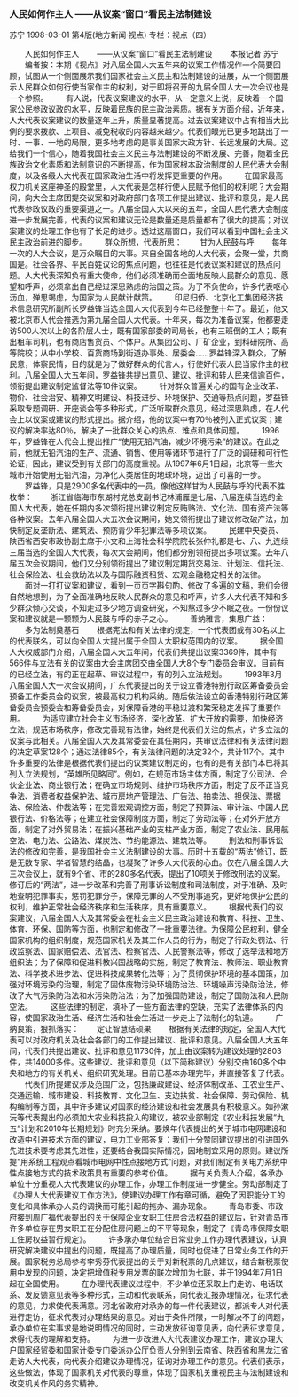 ### 人民如何作主人  ——从议案“窗口”看民主法制建设
苏宁
1998-03-01
第4版(地方新闻·视点)
专栏：视点（四）

　　人民如何作主人
　　——从议案“窗口”看民主法制建设
　　本报记者  苏宁
　　编者按：本期《视点》对八届全国人大五年来的议案工作情况作一个简要回顾，试图从一个侧面展示我们国家社会主义民主和法制建设的进展，从一个侧面展示人民群众如何行使当家作主的权利，对于即将召开的九届全国人大一次会议也是一个参照。
　　有人说，代表议案建议的水平，从一定意义上说，反映着一个国家公民参政议政的水平，反映着民族的民主政治素质。据有关方面介绍，近年来，人大代表议案建议的数量逐年上升，质量显著提高。过去议案建议中占有相当大比例的要求拨款、上项目、减免税收的内容越来越少。代表们眼光已更多地跳出了一时、一事、一地的局限，更多地考虑的是事关国家大政方针、长远发展的大局。这给我们一个信心，随着我国社会主义民主与法制建设的不断发展、完善，随着全民族政治文化素质和法制意识的不断提高，作为国家根本政治制度的人民代表大会制度，以及各级人大代表在国家政治生活中将发挥更重要的作用。
　　在国家最高权力机关这座神圣的殿堂里，人大代表是怎样行使人民赋予他们的权利呢？大会期间，向大会主席团提交议案和对政府部门各项工作提出建议、批评和意见，是人民代表参政议政的重要渠道之一。八届全国人大以来的五年，全国人民代表大会制度进一步发展完善，代表的议案和建议无论是数量还是质量都有了很大的提高；对议案建议的处理工作也有了长足的进步。透过这扇窗口，我们可以看到中国社会主义民主政治前进的脚步。
　　群众所想，代表所思：
　　甘为人民鼓与呼
　　每年一次的人大会议，是万众瞩目的大事。来自全国各地的人大代表，会聚一堂，共商国是。社会各界、平民百姓议论的焦点问题，也往往是代表议案和建议的热点问题。人大代表深知负有重大使命，他们必须准确而全面地反映人民群众的意见、愿望和呼声，必须拿出自己经过深思熟虑的治国之策。为了不负使命，许多代表呕心沥血，殚思竭虑，为国家为人民献计献策。
　　印尼归侨、北京化工集团经济技术信息研究所副所长罗益锋当选全国人大代表到今年已经整整十年了。最近，他又被北京市人代会推选为第九届全国人大代表。十年来，每次为准备议案，他都要走访500人次以上的各阶层人士，既有国家部委的司局长，也有三班倒的工人；既有出租车司机，也有商店售货员、个体户。从集团公司、厂矿企业，到科研院所、高等院校；从中小学校、百货商场到街道办事处、居委会……罗益锋深入群众，了解民意，体察民情，目的就是为了做好群众的代言人，行使好代表人民当家作主的权利。八届全国人大五年间，罗益锋共提出意见、建议、批评和转人民来信逾百件，领衔提出建议制定监督法等10件议案。
　　针对群众普遍关心的国有企业改革、物价、社会治安、精神文明建设、科技进步、环境保护、交通等热点问题，罗益锋采取专题调研、开座谈会等多种形式，广泛听取群众意见，经过深思熟虑，在人代会上以议案或建议的形式提出。据介绍，他的议案中有70％被列入正式议案；建议的解决率达80％，解决了一批群众关心的热点、难点和具体问题。
　　1996年，罗益锋在人代会上提出推广“使用无铅汽油，减少环境污染”的建议。在此之前，他就无铅汽油的生产、流通、销售、使用等诸环节进行了广泛的调研和可行性论证，因此，建议受到有关部门的高度重视。从1997年6月1日起，北京等一些大城市开始使用无铅汽油，为净化人类居住的地球环境，迈出了可喜的一步。
　　罗益锋，只是2900多名代表中的一员，像他这样甘为人民鼓与呼的代表不胜枚举：
　　浙江省临海市东湖村党总支副书记林浦雁是七届、八届连续当选的全国人大代表，她在任期内多次领衔提出建议制定反贿赂法、文化法、国有资产法等各种议案。去年八届全国人大五次会议期间，她又领衔提出了建议修改破产法，加快制定反垄断法、建筑法、预防青少年犯罪法等多项议案。
　　民建中央委员、陕西省西安市政协副主席于小文和上海社会科学院院长张仲礼都是七、八、九连续三届当选的全国人大代表，每次大会期间，他们都分别领衔提出多项议案。去年八届五次会议期间，他们又分别领衔提出了建议制定期货交易法、计划法、信托法、社会保险法、社会救助法以及与国际融资租赁、宏观金融稳定相关的法律。
　　面对一打打议案和建议，看到一页页字斟句酌、修改了多遍的文稿，我们会很自然地想到，为了全面准确地反映人民群众的意见和呼声，许多人大代表不知和多少群众倾心交谈，不知走过多少地方调查研究，不知熬过多少不眠之夜。一份份议案和建议就是一颗颗为人民鼓与呼的赤子之心。
　　善纳雅言，集思广益：
　　多为法制奠基石
　　根据宪法和有关法律的规定，一个代表团或有30名以上的代表联名，可以向全国人大提出属于全国人大职权范围内的议案。
　　据全国人大权威部门介绍，八届全国人大五年间，代表们共提出议案3369件，其中有566件与立法有关的议案由大会主席团交由全国人大8个专门委员会审议。目前有的已经立法，有的正在起草、审议过程中，有的列入立法规划。
　　1993年3月八届全国人大一次会议期间，广东代表提出的关于设立香港特别行政区筹备委员会预备工作委员会的议案，被最高权力机构采纳。随后依法设立的香港特别行政区筹备委员会预委会和筹备委员会，对保障香港的平稳过渡和繁荣稳定发挥了重要作用。
　　为适应建立社会主义市场经济，深化改革、扩大开放的需要，加快经济立法，规范市场秩序，修改完善现有法律，始终是代表们关注的焦点，许多立法的议案与此相关。八届全国人大及其常委会在其任期内，共审议法律和有关法律问题的决定草案128个；通过法律85个，有关法律问题的决定32个，共计117个。其中许多重要的法律是根据代表们提出的议案建议制定的，也有的是有关部门本已将其列入立法规划，“英雄所见略同”。例如，在规范市场主体方面，制定了公司法、合伙企业法、商业银行法；在确立市场规则、维护市场秩序方面，制定了反不正当竞争法、消费者权益保护法、城市房地产管理法、广告法、拍卖法、担保法、票据法、保险法、仲裁法等；在完善宏观调控方面，制定了预算法、审计法、中国人民银行法、价格法等；在建立社会保障制度方面，制定了劳动法等；在对外开放方面，制定了对外贸易法；在振兴基础产业的支柱产业方面，制定了农业法、民用航空法、电力法、公路法、煤炭法、节约能源法、建筑法等。
　　刑法和刑事诉讼法的修改和完善，是我国社会主义法制建设的大事。历时十五载的“两法”修订，既是无数专家、学者智慧的结晶，也凝聚了许多人大代表的心血。仅在八届全国人大三次会议上，就有9个省、市的280多名代表，提出了10项关于修改刑法的议案。修订后的“两法”，进一步改革和完善了刑事诉讼制度和司法制度，对于准确、及时地查明犯罪事实，惩罚犯罪分子，保障无罪的人不受刑事追究，更好地保护公民的权利，维护正常社会经济秩序和生活秩序，具有重要意义。
　　根据代表们的议案建议，八届全国人大及其常委会在社会主义民主政治建设和教育、科技、卫生、体育、环保、国防等方面，也制定和修改了一批重要法律。为保障公民权利，健全国家机构的组织制度，规范国家机关及其工作人员的行为，制定了行政处罚法、行政监察法、国家赔偿法、法官法、检察官法、人民警察法等，修改了选举法和地方组织法；为了保障和促进科教兴国战略的实施，制定了教育法、教师法、职业教育法、科学技术进步法、促进科技成果转化法等；为了贯彻保护环境的基本国策，加强对环境污染的治理，制定了固体废物污染环境防治法、环境噪声污染防治法，修改了大气污染防治法和水污染防治法；为了加强国防建设，制定了国防法和人民防空法。
　　这些法律的制定，填补了一些方面法律的空缺，充实了法律体系的内容，使国家政治生活、经济生活和社会生活进一步走上了法制化的轨道。
　　广纳良策，狠抓落实：
　　定让智慧结硕果
　　根据有关法律的规定，全国人大代表可以对政府机关及社会各部门的工作提出建议、批评和意见。八届全国人大五年间，代表们共提出建议、批评和意见11730件，加上由议案转为建议处理的2803件，共14000多件。这些建议、批评和意见（以下简称建议）分别交由160多个中央和地方的有关机关、组织研究处理。目前已基本办理完毕，并直接答复了代表。
　　代表们所提建议涉及范围广泛，包括廉政建设、经济体制改革、工农业生产、交通运输、城市建设、科技教育、文化卫生、支边扶贫、社会保障、劳动保险、机构编制等方面，其中许多建议对国家的经济建设和社会发展具有积极意义。如孙漱沅等代表提出的必须加大农业科技投入的建议，被农业部制定《农业科技发展“九五”计划和2010年长期规划》时充分采纳。要焕年代表提出的关于城市电网建设和改造中引进技术方面的建议，电力工业部答复：我们十分赞同建议提出的引进国外先进技术要考虑其先进性，还要结合我国实际情况，因地制宜采用的原则。建议所提“用系统工程观点看城市电网中性点接地方式”问题，对我们制定有关电力系统中性点接地方式的技术政策具有重要的参考价值。
　　据有关负责人介绍，各承办单位十分重视人大代表建议的办理工作，办理工作制度进一步健全。劳动部制定了《办理人大代表建议工作方法》，使建议办理工作有章可循，避免了因职能分工的变化和具体承办人员的调换而可能引起的拖办、漏办现象。
　　青岛市委、市政府接到周广福代表提出的关于保障企业女职工住房合法权益的建议后，针对青岛市许多单位存在男女职工在分配住房问题上的不平等现象，制定了《青岛市保障女职工住房权益暂行规定》。
　　许多承办单位结合日常业务工作办理代表建议，认真研究解决建议中提出的问题，既提高了办理质量，同时也促进了日常业务工作的开展。国家税务总局参考李秀芬代表提出的关于对新税票的几点建议，结合新税票使用中发现的问题，决定把增值税专用发票的联次增加为七联，并于1994年7月1日起在全国使用。
　　在办理代表建议过程中，不少单位还采取上门走访、电话联系、发反馈意见表等多种形式，主动和代表联系，向代表汇报办理情况，征求代表的意见，力求使代表满意。河北省政府对承办的每一件代表建议，都派专人对代表进行走访，征求代表对办理结果的意见。对由于条件所限，一时解决不了的问题，承办单位在实事求是地说明情况的同时，主动发放征询意见表，向代表征求意见，求得代表的理解和支持。
　　为进一步改进人大代表建议办理工作，建议办理大户国家经贸委和国家计委专门委派办公厅负责人分别到云南省、陕西省和黑龙江省走访人大代表，向代表介绍建议办理情况，征询对办理工作的意见。代表们表示，这些做法，体现了国家机关对代表的尊重，体现了国家机关重视民主与法制建设和改变机关作风的务实精神。
